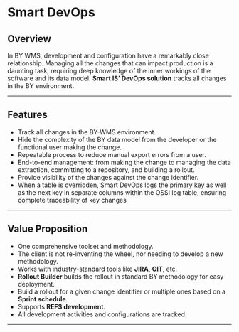 # Smart DevOps

## Overview

In BY WMS, development and configuration have a remarkably close relationship. Managing all the changes that can impact production is a daunting task, requiring deep knowledge of the inner workings of the software and its data model. **Smart IS’ DevOps solution** tracks all changes in the BY environment.

---

## Features

- Track all changes in the BY-WMS environment.
- Hide the complexity of the BY data model from the developer or the functional user making the change.
- Repeatable process to reduce manual export errors from a user.
- End-to-end management: from making the change to managing the data extraction, committing to a repository, and building a rollout.
- Provide visibility of the changes against the change identifier.
- When a table is overridden, Smart DevOps logs the primary key as well as the next key in separate columns within the OSSI log table, ensuring complete traceability of key changes

---

## Value Proposition

- One comprehensive toolset and methodology.
- The client is not re-inventing the wheel, nor needing to develop a new methodology.
- Works with industry-standard tools like **JIRA**, **GIT**, etc.
- **Rollout Builder** builds the rollout in standard BY methodology for easy deployment.
- Build a rollout for a given change identifier or multiple ones based on a **Sprint schedule**.
- Supports **REFS development**.
- All development activities and configurations are tracked.


---

<br><br>





